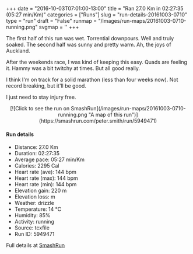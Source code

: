 +++
date = "2016-10-03T07:01:00-13:00"
title = "Ran 27.0 Km in 02:27:35 (05:27 min/Km)"
categories = ["Runs"]
slug = "run-details-20161003-0710"
type = "run"
draft = "False"
runmap = "/images/run-maps/20161003-0710-running.png"
svgmap = '<polyline points="36 59, 38 56, 36 56, 33 56, 31 57, 25 62, 19 64, 17 63, 17 61, 15 60, 13 60, 10 61, 6 59, 6 59, 4 56, 3 55, 0 52, 2 51, 4 51, 5 51, 5 50, 11 48, 11 48, 14 45, 19 45, 19 40, 19 37, 20 37, 22 36, 22 37, 21 39, 22 39, 24 41, 25 42, 27 43, 30 44, 30 44, 31 43, 31 43, 33 40, 35 38, 36 37, 36 38, 34 40, 34 41, 39 42, 49 45, 50 45, 56 47, 64 47, 66 48, 69 51, 72 52, 75 52, 79 51, 81 50, 85 51, 87 50, 88 49, 87 47, 87 45, 91 45, 93 44, 96 45, 97 45, 97 47, 100 48, 97 47, 96 45, 93 44, 91 45, 87 45, 87 45, 87 46, 88 49, 86 50, 84 51, 81 50, 79 51, 74 52, 72 52, 70 51, 65 48, 63 47, 57 47, 56 49, 53 48, 51 49">'
+++

The first half of this run was wet. Torrential downpours. Well and truly soaked. The second half was sunny and pretty warm. Ah, the joys of Auckland. 

After the weekends race, I was kind of keeping this easy. Quads are feeling it. Hammy was a bit twitchy at times. But all good really. 

I think I'm on track for a solid marathon (less than four weeks now). Not record breaking,  but it'll be good. 

I just need to stay injury free. 

<!--more-->

<center>
[![Click to see the run on SmashRun](/images/run-maps/20161003-0710-running.png "A map of this run")](https://smashrun.com/peter.smith/run/5949471)
</center>

#### Run details

* Distance: 27.0 Km
* Duration: 02:27:35
* Average pace: 05:27 min/Km
* Calories: 2295 Cal
* Heart rate (ave): 144 bpm
* Heart rate (max): 144 bpm
* Heart rate (min): 144 bpm
* Elevation gain: 220 m
* Elevation loss:  m
* Weather: drizzle
* Temperature: 14 &deg;C
* Humidity: 85%
* Activity: running
* Source: tcxfile
* Run ID: 5949471

Full details at [SmashRun](https://smashrun.com/peter.smith/run/5949471)